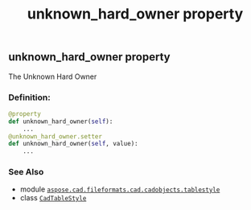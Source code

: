 ﻿---
title: unknown_hard_owner property
second_title: Aspose.CAD for Python via .NET API References
description: 
type: docs
weight: 290
url: /python-net/aspose.cad.fileformats.cad.cadobjects.tablestyle/cadtablestyle/unknown_hard_owner/
is_root: false
---

## unknown_hard_owner property


The Unknown Hard Owner
### Definition:
```python
@property
def unknown_hard_owner(self):
    ...
@unknown_hard_owner.setter
def unknown_hard_owner(self, value):
    ...
```

### See Also
* module [`aspose.cad.fileformats.cad.cadobjects.tablestyle`](../../)
* class [`CadTableStyle`](/cad/python-net/aspose.cad.fileformats.cad.cadobjects.tablestyle/cadtablestyle)
